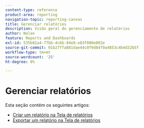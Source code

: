 ```yaml
---
content-type: reference
product-area: reporting
navigation-topic: reporting-canvas
title: Gerenciar relatórios
description: Visão geral do gerenciamento de relatórios
author: Nolan
feature: Reports and Dashboards
exl-id: 535b81a4-77bb-4c6b-84e0-e83f080e802e
source-git-commit: 01b27ffa881dae44c0f9d84f9a4853c4b4d32b5f
workflow-type: tm+mt
source-wordcount: '25'
ht-degree: 0%

---
```



# Gerenciar relatórios

Esta seção contém os seguintes artigos:

* [Criar um relatório na Tela de relatórios](../../../reports-and-dashboards/reporting-canvas/manage-reports/build-report.md)
* [Exportar um relatório na Tela de relatórios](../../../reports-and-dashboards/reporting-canvas/manage-reports/export-report.md)
